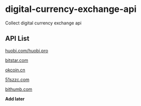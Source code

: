 # digital-currency-exchange-api

Collect digital currency exchange api

## API List

[huobi.com/huobi.pro](https://github.com/huobiapi/API_Docs)

[bitstar.com](https://github.com/bitstarcom/BitStar-API/wiki)

[okcoin.cn](https://www.okcoin.cn/rest_api.html)

[51szzc.com](https://github.com/51szzc/szzc-api-demo)

[bithumb.com](https://www.bithumb.com/u1/US127)

**Add later**
